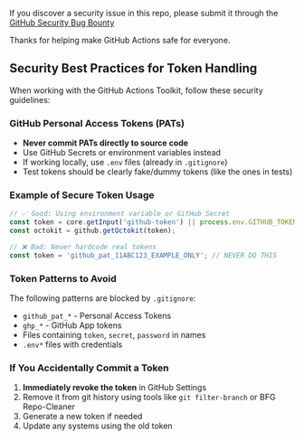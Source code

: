 If you discover a security issue in this repo, please submit it through the [GitHub Security Bug Bounty](https://hackerone.com/github)

Thanks for helping make GitHub Actions safe for everyone.

## Security Best Practices for Token Handling

When working with the GitHub Actions Toolkit, follow these security guidelines:

### GitHub Personal Access Tokens (PATs)

- **Never commit PATs directly to source code**
- Use GitHub Secrets or environment variables instead
- If working locally, use `.env` files (already in `.gitignore`)
- Test tokens should be clearly fake/dummy tokens (like the ones in tests)

### Example of Secure Token Usage

```javascript
// ✅ Good: Using environment variable or GitHub Secret  
const token = core.getInput('github-token') || process.env.GITHUB_TOKEN;
const octokit = github.getOctokit(token);

// ❌ Bad: Never hardcode real tokens
const token = 'github_pat_11ABC123_EXAMPLE_ONLY'; // NEVER DO THIS
```

### Token Patterns to Avoid

The following patterns are blocked by `.gitignore`:
- `github_pat_*` - Personal Access Tokens
- `ghp_*` - GitHub App tokens  
- Files containing `token`, `secret`, `password` in names
- `.env*` files with credentials

### If You Accidentally Commit a Token

1. **Immediately revoke the token** in GitHub Settings
2. Remove it from git history using tools like `git filter-branch` or BFG Repo-Cleaner  
3. Generate a new token if needed
4. Update any systems using the old token